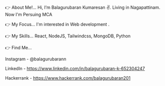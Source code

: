 👉 About Me!... Hi, I’m Balagurubaran Kumaresan ✌. Living in Nagapattinam. Now I'm Persuing MCA

👉 My Focus... I'm interested in Web development . 

👉 My Skills... React, NodeJS, Tailwindcss, MongoDB, Python

👉 Find Me...

Instagram - @balagurubarann

LinkedIn - https://www.linkedin.com/in/balagurubaran-k-652304247

Hackerrank - https://www.hackerrank.com/balagurubaran201

<!---
Balagurubarann/Balagurubarann is a ✨ special ✨ repository because its `README.md` (this file) appears on your GitHub profile.
You can click the Preview link to take a look at your changes.
